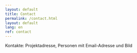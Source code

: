 ```yaml
---
layout: default
title: Contact
permalink: /contact.html
layout: default
lang: en
ref: contact
---
```

Kontakte: Projektadresse, Personen mit Email-Adresse und Bild
